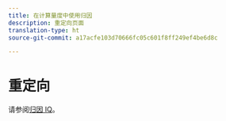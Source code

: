 ```yaml
---
title: 在计算量度中使用归因
description: 重定向页面
translation-type: ht
source-git-commit: a17acfe103d70666fc05c601f8ff249ef4be6d8c

---
```



# 重定向

请参阅[归因 IQ](../c-panels/attribution/attribution.md)。
